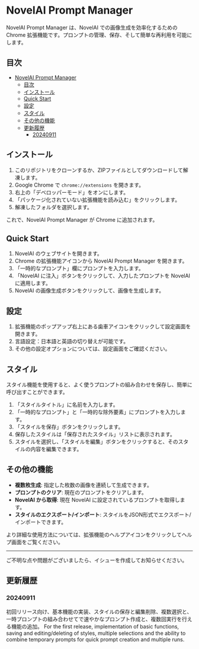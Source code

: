 # NovelAI Prompt Manager

NovelAI Prompt Manager は、NovelAI での画像生成を効率化するための Chrome 拡張機能です。プロンプトの管理、保存、そして簡単な再利用を可能にします。

## 目次

- [NovelAI Prompt Manager](#novelai-prompt-manager)
  - [目次](#目次)
  - [インストール](#インストール)
  - [Quick Start](#quick-start)
  - [設定](#設定)
  - [スタイル](#スタイル)
  - [その他の機能](#その他の機能)
  - [更新履歴](#更新履歴)
    - [20240911](#20240911)

## インストール

1. このリポジトリをクローンするか、ZIPファイルとしてダウンロードして解凍します。
2. Google Chrome で `chrome://extensions` を開きます。
3. 右上の「デベロッパーモード」をオンにします。
4. 「パッケージ化されていない拡張機能を読み込む」をクリックします。
5. 解凍したフォルダを選択します。

これで、NovelAI Prompt Manager が Chrome に追加されます。

## Quick Start

1. NovelAI のウェブサイトを開きます。
2. Chrome の拡張機能アイコンから NovelAI Prompt Manager を開きます。
3. 「一時的なプロンプト」欄にプロンプトを入力します。
4. 「NovelAI に注入」ボタンをクリックして、入力したプロンプトを NovelAI に適用します。
5. NovelAI の画像生成ボタンをクリックして、画像を生成します。

## 設定

1. 拡張機能のポップアップ右上にある歯車アイコンをクリックして設定画面を開きます。
2. 言語設定：日本語と英語の切り替えが可能です。
3. その他の設定オプションについては、設定画面をご確認ください。

## スタイル

スタイル機能を使用すると、よく使うプロンプトの組み合わせを保存し、簡単に呼び出すことができます。

1. 「スタイルタイトル」に名前を入力します。
2. 「一時的なプロンプト」と「一時的な除外要素」にプロンプトを入力します。
3. 「スタイルを保存」ボタンをクリックします。
4. 保存したスタイルは「保存されたスタイル」リストに表示されます。
5. スタイルを選択し、「スタイルを編集」ボタンをクリックすると、そのスタイルの内容を編集できます。

## その他の機能

- **複数枚生成**: 指定した枚数の画像を連続して生成できます。
- **プロンプトのクリア**: 現在のプロンプトをクリアします。
- **NovelAI から取得**: 現在 NovelAI に設定されているプロンプトを取得します。
- **スタイルのエクスポート/インポート**: スタイルをJSON形式でエクスポート/インポートできます。

より詳細な使用方法については、拡張機能のヘルプアイコンをクリックしてヘルプ画面をご覧ください。

---

ご不明な点や問題がございましたら、イシューを作成してお知らせください。
## 更新履歴

### 20240911  
初回リリース向け、基本機能の実装、スタイルの保存と編集削除、複数選択と、一時プロンプトの組み合わせてで速やかなプロンプト作成と、複数回実行を行える機能の追加。
For the first release, implementation of basic functions, saving and editing/deleting of styles, multiple selections and the ability to combine temporary prompts for quick prompt creation and multiple runs.

